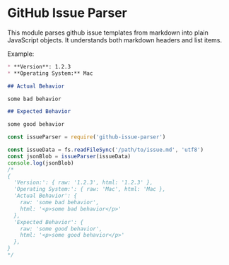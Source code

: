 # GitHub Issue Parser

This module parses github issue templates from markdown into plain JavaScript objects. It understands both markdown headers and list items.

Example:

```md
* **Version**: 1.2.3
* **Operating System:** Mac

## Actual Behavior

some bad behavior

## Expected Behavior

some good behavior
```

```js
const issueParser = require('github-issue-parser')

const issueData = fs.readFileSync('/path/to/issue.md', 'utf8')
const jsonBlob = issueParser(issueData)
console.log(jsonBlob)
/*
{
  'Version:': { raw: '1.2.3', html: '1.2.3' },
  'Operating System:': { raw: 'Mac', html: 'Mac },
  'Actual Behavior': {
    raw: 'some bad behavior',
    html: '<p>some bad behavior</p>'
  },
  'Expected Behavior': {
    raw: 'some good behavior',
    html: '<p>some good behavior</p>'
  },
}
*/
```
